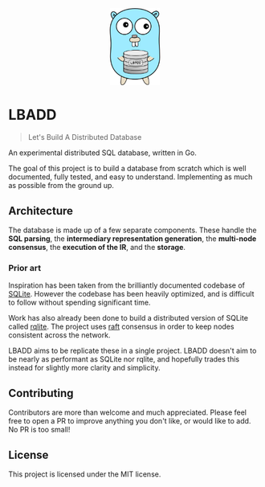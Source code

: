 <center><img src="./gopheydb.png" width="100"></img></center>

# LBADD
> Let's Build A Distributed Database

An experimental distributed SQL database, written in Go.

The goal of this project is to build a database from scratch which is well documented, fully tested, and easy to understand. Implementing as much as possible from the ground up.

## Architecture

The database is made up of a few separate components. These handle the **SQL parsing**, the **intermediary representation generation**, the **multi-node consensus**, the **execution of the IR**, and the **storage**.

### Prior art
Inspiration has been taken from the brilliantly documented codebase of [SQLite](https://github.com/sqlite/sqlite). However the codebase has been heavily optimized, and is difficult to follow without spending significant time.

Work has also already been done to build a distributed version of SQLite called [rqlite](https://github.com/rqlite/rqlite). The project uses [raft](https://github.com/hashicorp/raft) consensus in order to keep nodes consistent across the network.

LBADD aims to be replicate these in a single project. LBADD doesn't aim to be nearly as performant as SQLite nor rqlite, and hopefully trades this instead for slightly more clarity and simplicity.

## Contributing
Contributors are more than welcome and much appreciated. Please feel free to open a PR to improve anything you don't like, or would like to add. No PR is too small!

## License
This project is licensed under the MIT license.

